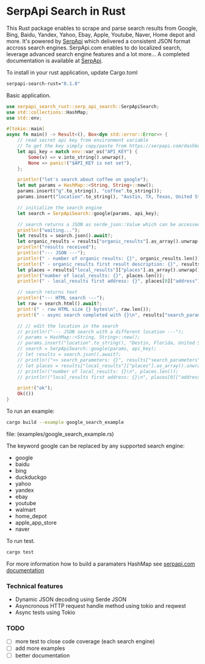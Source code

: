 # SerpApi Search in Rust

This Rust package enables to scrape and parse search results from Google, Bing, Baidu, Yandex, Yahoo, Ebay, Apple, Youtube, Naver, Home depot and more. It's powered by [SerpApi](https://serpapi.com) which delivered a consistent JSON format accross search engines.
SerpApi.com enables to do localized search, leverage advanced search engine features and a lot more...
A completed documentation is available at [SerpApi](https://serpapi.com).

To install in your rust application, update Cargo.toml
```sh
serpapi-search-rust="0.1.0"
```

Basic application.
```rust
use serpapi_search_rust::serp_api_search::SerpApiSearch;
use std::collections::HashMap;
use std::env;

#[tokio::main]
async fn main() -> Result<(), Box<dyn std::error::Error>> {
    // read secret api key from environment variable
    // To get the key simply copy/paste from https://serpapi.com/dashboard.
    let api_key = match env::var_os("API_KEY") {
        Some(v) => v.into_string().unwrap(),
        None => panic!("$API_KEY is not set"),
    };

    println!("let's search about coffee on google");
    let mut params = HashMap::<String, String>::new();
    params.insert("q".to_string(), "coffee".to_string());
    params.insert("location".to_string(), "Austin, TX, Texas, United States".to_string());

    // initialize the search engine
    let search = SerpApiSearch::google(params, api_key);

    // search returns a JSON as serde_json::Value which can be accessed like a HashMap.
    println!("waiting...");
    let results = search.json().await?;
    let organic_results = results["organic_results"].as_array().unwrap();
    println!("results received");
    println!("--- JSON ---");
    println!(" - number of organic results: {}", organic_results.len());
    println!(" - organic_results first result description: {}", results["organic_results"][0]["about_this_result"]["source"]["description"]);
    let places = results["local_results"]["places"].as_array().unwrap();
    println!("number of local_results: {}", places.len());
    println!(" - local_results first address: {}", places[0]["address"]);

    // search returns text
    println!("--- HTML search ---");
    let raw = search.html().await?;
    print!(" - raw HTML size {} bytes\n", raw.len());
    print!(" - async search completed with {}\n", results["search_parameters"]["engine"]);

    // // edit the location in the search
    // println!("--- JSON search with a different location ---");
    // params = HashMap::<String, String>::new();
    // params.insert("location".to_string(), "Destin, Florida, United States".to_string());
    // search = SerpApiSearch::google(params, api_key);
    // let results = search.json().await?;
    // println!(">> search_parameters: {}", results["search_parameters"]);
    // let places = results["local_results"]["places"].as_array().unwrap();
    // println!("number of local_results: {}\n", places.len());
    // println!("local_results first address: {}\n", places[0]["address"]);

    print!("ok");
    Ok(())
}
```

To run an example:
```sh
cargo build --example google_search_example
```
file: (examples/google_search_example.rs)

The keyword google can be replaced by any supported search engine:
- google
- baidu
- bing
- duckduckgo
- yahoo
- yandex
- ebay
- youtube
- walmart
- home_depot
- apple_app_store
- naver

To run test.
```sh
cargo test
```

For more information how to build a paramaters HashMap see [serpapi.com documentation](https://serpapi.com/search-api)

### Technical features
- Dynamic JSON decoding using Serde JSON
- Asyncronous HTTP request handle method using tokio and reqwest
- Async tests using Tokio

### TODO
 - [ ] more test to close code coverage (each search engine)
 - [ ] add more examples
 - [ ] better documentation